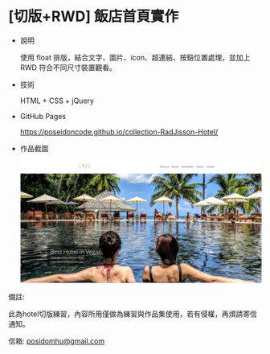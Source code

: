 # [切版+RWD] 飯店首頁實作

- 說明

  使用 float 排版，結合文字、圖片、icon、超連結、按鈕位置處理，並加上 RWD 符合不同尺寸裝置觀看。

- 技術

  HTML + CSS + jQuery

- GitHub Pages

  https://poseidoncode.github.io/collection-RadJisson-Hotel/

- 作品截圖

  ![image](https://github.com/Poseidoncode/collection-RadJisson-Hotel/blob/gh-pages/img/landscape.PNG)



備註:

此為hotel切版練習，內容所用僅做為練習與作品集使用，若有侵權，再煩請寄信通知。

信箱: posidomhu@gmail.com
